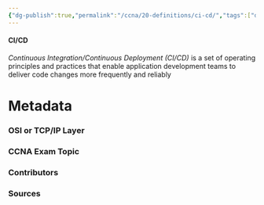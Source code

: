 ```yaml
---
{"dg-publish":true,"permalink":"/ccna/20-definitions/ci-cd/","tags":["defs_ccna"],"created":"2023-11-04T12:45:23.000-07:00","updated":"2023-11-08T13:33:13.000-08:00"}
---
```


#### CI/CD
*Continuous Integration/Continuous Deployment (CI/CD)* is a set of operating principles and practices that enable application development teams to deliver code changes more frequently and reliably

# Metadata
### OSI or TCP/IP Layer

### CCNA Exam Topic

### Contributors

### Sources


